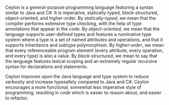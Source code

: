 Ceylon is a general-purpose programming language featuring a syntax similar to Java and C#.
It is imperative, statically-typed, block-structured, object-oriented, and higher-order.
By _statically-typed_, we mean that the compiler performs extensive type checking, with
the help of type annotations that appear in the code. By _object-oriented_, we mean that
the language supports user-defined types and features a nominative type system where a type
is a set of named attributes and operations, and that it supports inheritance and subtype
polymorphism. By _higher-order_, we mean that every referenceable program element
(every attribute, every operation, and every type) is also a value. By _block-structured_,
we mean to say that the language features lexical scoping and an extremely regular recursive
syntax for declarations and statements.

Ceylon improves upon the Java language and type system to reduce verbosity and increase
typesafety compared to Java and C#. Ceylon encourages a more functional, somewhat less
imperative style of programming, resulting in code which is easier to reason about, and
easier to refactor.
